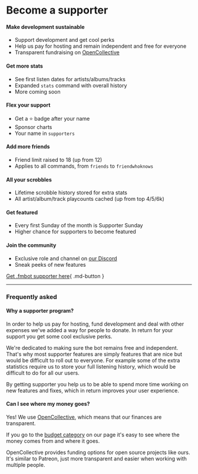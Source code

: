 # Become a supporter

#### Make development sustainable
- Support development and get cool perks
- Help us pay for hosting and remain independent and free for everyone
- Transparent fundraising on [OpenCollective](https://opencollective.com/fmbot)

#### Get more stats
- See first listen dates for artists/albums/tracks
- Expanded `stats` command with overall history
- More coming soon

#### Flex your support
- Get a ⭐ badge after your name
- Sponsor charts
- Your name in `supporters`

#### Add more friends
- Friend limit raised to 18 (up from 12)
- Applies to all commands, from `friends` to `friendwhoknows`

#### All your scrobbles
- Lifetime scrobble history stored for extra stats
- All artist/album/track playcounts cached (up from top 4/5/6k)

#### Get featured
- Every first Sunday of the month is Supporter Sunday
- Higher chance for supporters to become featured

#### Join the community
- Exclusive role and channel on [our Discord](https://discord.gg/6y3jJjtDqK)
- Sneak peeks of new features


[Get .fmbot supporter here](https://opencollective.com/fmbot/contribute){ .md-button }

<hr>

### Frequently asked

#### Why a supporter program?

In order to help us pay for hosting, fund development and deal with other expenses we've added a way for people to donate. In return for your support you get some cool exclusive perks.

We're dedicated to making sure the bot remains free and independent. That's why most supporter features are simply features that are nice but would be difficult to roll out to everyone. For example some of the extra statistics require us to store your full listening history, which would be difficult to do for all our users.

By getting supporter you help us to be able to spend more time working on new features and fixes, which in return improves your user experience.

#### Can I see where my money goes?

Yes! We use [OpenCollective](https://opencollective.com/fmbot), which means that our finances are transparent.

If you go to the [budget category](https://opencollective.com/fmbot#category-BUDGET) on our page it's easy to see where the money comes from and where it goes.

OpenCollective provides funding options for open source projects like ours. It's similar to Patreon, just more transparent and easier when working with multiple people.